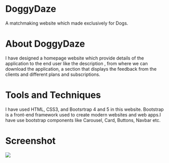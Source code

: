 # DoggyDaze

A matchmaking website which made exclusively for Dogs.




# About DoggyDaze

I have designed a homepage website which provide details of the application to the end user like the description , from where we can download the application, a section that displays the feedback from the clients and different plans and subscriptions.




# Tools and Techniques

I have used HTML, CSS3, and Bootsrtrap 4 and 5 in this website. Bootstrap is a front-end framework used to create modern websites and web apps.I have use bootstrap components like Carousel, Card, Buttons, Navbar etc.




# Screenshot

![](https://user-images.githubusercontent.com/78539161/175546343-ecdb0eb1-2cda-485d-9259-67794dabbdc7.png)
